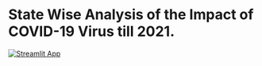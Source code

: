 # State Wise Analysis of the Impact of COVID-19 Virus till 2021.
[![Streamlit App](https://static.streamlit.io/badges/streamlit_badge_black_white.svg)]()
